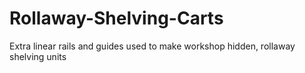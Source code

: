# Rollaway-Shelving-Carts
Extra linear rails and guides used to make workshop hidden, rollaway shelving units
